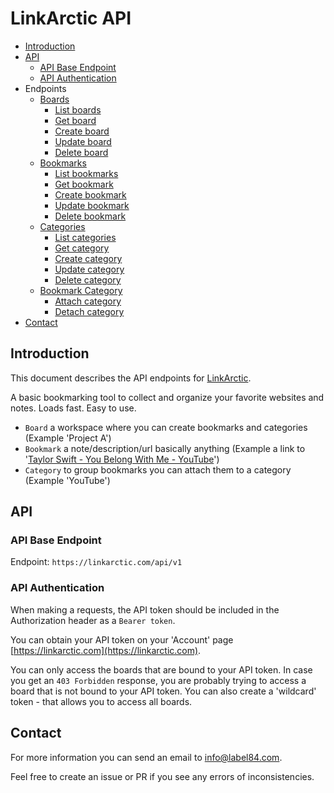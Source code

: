 # LinkArctic API

- [Introduction](#introduction)
- [API](#api)
  - [API Base Endpoint](#api-base-endpoint)
  - [API Authentication](#api-authentication)
- Endpoints
  - [Boards](./endpoints/boards.md)
    - [List boards](./endpoints/boards.md#list-boards)
    - [Get board](./endpoints/boards.md#get-board)
    - [Create board](./endpoints/boards.md#create-board)
    - [Update board](./endpoints/boards.md#update-board)
    - [Delete board](./endpoints/boards.md#delete-board)
  - [Bookmarks](./endpoints/bookmarks.md)
    - [List bookmarks](./endpoints/bookmarks.md#list-bookmarks)
    - [Get bookmark](./endpoints/bookmarks.md#get-bookmark)
    - [Create bookmark](./endpoints/bookmarks.md#create-bookmark)
    - [Update bookmark](./endpoints/bookmarks.md#update-bookmark)
    - [Delete bookmark](./endpoints/bookmarks.md#delete-bookmark)
  - [Categories](./endpoints/categories.md)
    - [List categories](./endpoints/categories.md#list-categories)
    - [Get category](./endpoints/categories.md#get-category)
    - [Create category](./endpoints/categories.md#create-category)
    - [Update category](./endpoints/categories.md#update-category)
    - [Delete category](./endpoints/categories.md#delete-category)
  - [Bookmark Category](./endpoints/bookmark-category)
    - [Attach category](./endpoints/bookmark-category.md#attach-category)
    - [Detach category](./endpoints/bookmark-category.md#detach-category)
- [Contact](#contact)

## Introduction

This document describes the API endpoints for [LinkArctic](https://linkarctic.com).

A basic bookmarking tool to collect and organize your favorite websites and notes. Loads fast. Easy to use.

- `Board` a workspace where you can create bookmarks and categories (Example 'Project A')
- `Bookmark` a note/description/url basically anything (Example  a link to '[Taylor Swift - You Belong With Me - YouTube](https://www.youtube.com/watch?v=VuNIsY6JdUw)')
- `Category` to group bookmarks you can attach them to a category (Example 'YouTube')

## API

### API Base Endpoint

Endpoint: `https://linkarctic.com/api/v1`

### API Authentication

When making a requests, the API token should be included in the Authorization header as a `Bearer token`.

You can obtain your API token on your 'Account' page [https://linkarctic.com](https://linkarctic.com).

You can only access the boards that are bound to your API token. In case you get an `403 Forbidden` response, you are probably trying to access a board that is not bound to your API token. You can also create a 'wildcard' token - that allows you to access all boards.

## Contact

For more information you can send an email to [info@label84.com](info@label84.com).

Feel free to create an issue or PR if you see any errors of inconsistencies.
